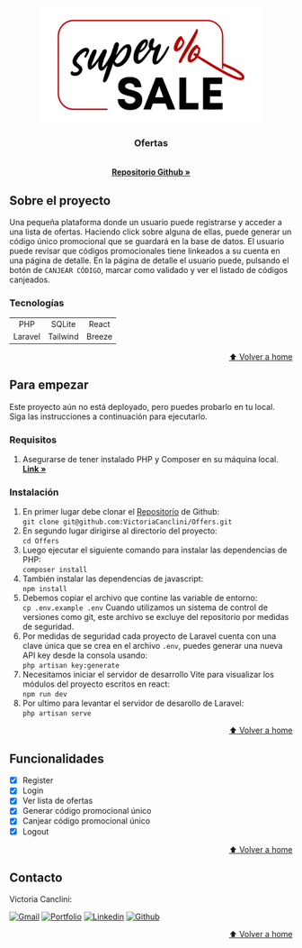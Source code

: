 <a name="home"></a>

<!-- INTRODUCCIÓN -->

<div align="center">
  <a href="#">
    <img src="/public/img/super-sale.png" alt="Logo" width="400">
  </a>

  <p align="center">
    <h3 align="center">Ofertas</h3>
    <br />
    <a href="https://github.com/VictoriaCanclini/Offers"><strong>Repositorio Github »</strong></a>
  </p>
</div>

<!-- SOBRE EL PROYECTO -->

## Sobre el proyecto

Una pequeña plataforma donde un usuario puede registrarse y acceder
a una lista de ofertas. Haciendo click sobre alguna de ellas, puede generar un código único promocional que se guardará en la base de datos.
El usuario puede revisar que códigos promocionales tiene linkeados a su cuenta en una página de detalle. En la página de detalle el usuario puede, pulsando el botón de `CANJEAR CÓDIGO`, marcar como validado y ver el listado de códigos canjeados.

### Tecnologías

|         |          |        |
| :-----: | :------: | :----: |
|   PHP   |  SQLite  | React  |
| Laravel | Tailwind | Breeze |

<p align="right"><a href="#home">⬆ Volver a home</a></p>

<!-- PARA EMPEZAR -->

## Para empezar

Este proyecto aún no está deployado, pero puedes probarlo en tu local. Siga las instrucciones a continuación para ejecutarlo.

### Requisitos

1. Asegurarse de tener instalado PHP y Composer en su máquina local.
   <a href="https://herd.laravel.com"><strong>Link »</strong></a>

### Instalación

1. En primer lugar debe clonar el <a href="https://github.com/VictoriaCanclini/Offers">Repositorio</a> de Github:
   <br>
   `git clone git@github.com:VictoriaCanclini/Offers.git`
2. En segundo lugar dirigirse al directorio del proyecto:
   <br>
   `cd Offers`
3. Luego ejecutar el siguiente comando para instalar las dependencias de PHP:
   <br>
   `composer install`
4. También instalar las dependencias de javascript:
   <br>
   `npm install`
5. Debemos copiar el archivo que contine las variable de entorno:
   <br>
   `cp .env.example .env`
   Cuando utilizamos un sistema de control de versiones como git, este archivo se excluye del repositorio por medidas de seguridad.
6. Por medidas de seguridad cada proyecto de Laravel cuenta con una clave única que se crea en el archivo `.env`, puedes generar una nueva API key desde la consola usando:
   <br>
   `php artisan key:generate`
7. Necesitamos iniciar el servidor de desarrollo Vite para visualizar los módulos del proyecto escritos en react:
   <br>
   `npm run dev`
8. Por ultimo para levantar el servidor de desarollo de Laravel:
   <br>
   `php artisan serve`

<p align="right"><a href="#home">⬆ Volver a home</a></p>

<!-- FUNCTIONALITIES -->

## Funcionalidades

-   [x] Register
-   [x] Login
-   [x] Ver lista de ofertas
-   [x] Generar código promocional único
-   [x] Canjear código promocional único
-   [x] Logout

<p align="right"><a href="#home">⬆ Volver a home</a></p>

<!-- CONTACTO -->

## Contacto

<p align="left">

  <p>Victoria Canclini:</p>
  <a href="mailto:vikicanclini@gmail.com" target="_blank" rel="noopener noreferrer">
    <img alt="Gmail" title="gmail" src="https://custom-icon-badges.demolab.com/badge/-vikicanclini@gmail.com-red?style=for-the-badge&logo=mention&logoColor=white"/></a>
     <a href="https://my-portfolio-victoria.vercel.app" target="_blank" rel="noopener noreferrer">
    <img alt="Portfolio" title="Portfolio" src="https://custom-icon-badges.demolab.com/badge/-vikicanclini@gmail.com-red?style=for-the-badge&logo=mention&logoColor=white"/></a>
  <a href="www.linkedin.com/in/victoriacanclini" target="_blank" rel="noopener noreferrer">
    <img alt="Linkedin" title="linkedin" src="https://custom-icon-badges.demolab.com/badge/-Linkedin-blue?style=for-the-badge&logoColor=white&logo=linkedin"/></a>
  <a href="https://github.com/VictoriaCanclini" target="_blank" rel="noopener noreferrer">
    <img alt="Github" title="Github" src="https://custom-icon-badges.demolab.com/badge/-Github-grey?style=for-the-badge&logoColor=white&logo=github"/></a>

</p>

<p align="right"><a href="#home">⬆ Volver a home</a></p>
